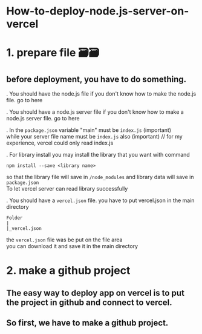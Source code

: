 # How-to-deploy-node.js-server-on-vercel

# 1. prepare file 🗃️🗃️


## before deployment, you have to do something.  


. You should have the node.js file
if you don't know how to make the node.js file. go to here


. You should have a node.js server file
if you don't know how to make a node.js server file. go to here


. In the ```` package.json ````
variable "main" must be ```` index.js ```` (important)  
while your server file name must be ```` index.js ```` also (important)
// for my experience, vercel could only read index.js


. For library install
you may install the library that you want with command
````
npm install --save <library name>
````
so that the library file will save in ```` /node_modules ```` and library data will save in ```` package.json ````  
To let vercel server can read library successfully  


. You should have a ```` vercel.json ```` file.
you have to put vercel.json in the main directory
````
Folder
|
|_vercel.json
````
the ````vercel.json```` file was be put on the file area  
you can download it and save it in the main directory


# 2. make a github project


## The easy way to deploy app on vercel is to put the project in github and connect to vercel.  
## So first, we have to make a github project.  

